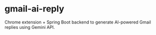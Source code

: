 # gmail-ai-reply
Chrome extension + Spring Boot backend to generate AI-powered Gmail replies using Gemini API.
